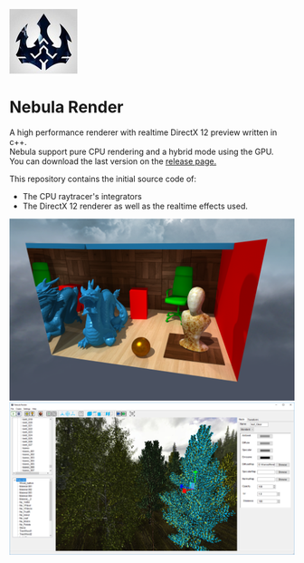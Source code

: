 ![logo](docs/logo.jpg?raw=true)
# Nebula Render

A high performance renderer with realtime DirectX 12 preview written in c++.  
Nebula support pure CPU rendering and a hybrid mode using the GPU.  
You can download the last version on the [release page.](https://github.com/Trylz/NebulaRender/releases/)  

This repository contains the initial source code of:    
- The CPU raytracer's integrators    
- The DirectX 12 renderer as well as the realtime effects used.   

![Dragon scene](docs/gallery/DragonScene.png?raw=true "DragonScene")  
![Editor](Editor.png?raw=true "Editor")  